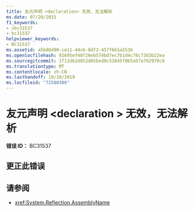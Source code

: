 ```yaml
---
title: 友元声明 <declaration> 无效，无法解析
ms.date: 07/20/2015
f1_keywords:
- vbc31537
- bc31537
helpviewer_keywords:
- BC31537
ms.assetid: a5b88d90-ce11-44cb-8df2-457f661a553b
ms.openlocfilehash: 81695ef48f26eb574bd7ec7b1d4c78c7363b22ea
ms.sourcegitcommit: 1f12db2d852d05bed8c53845f0b5a57a762979c8
ms.translationtype: MT
ms.contentlocale: zh-CN
ms.lasthandoff: 10/18/2019
ms.locfileid: "72580386"
---
```

# <a name="friend-declaration-declaration-is-invalid-and-cannot-be-resolved"></a>友元声明 \<declaration > 无效，无法解析

**错误 ID：** BC31537

## <a name="to-correct-this-error"></a>更正此错误

## <a name="see-also"></a>请参阅

- <xref:System.Reflection.AssemblyName>
